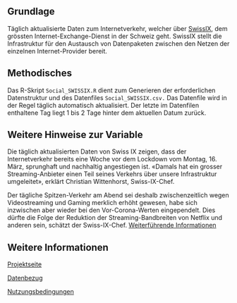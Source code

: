 
## Grundlage
Täglich aktualisierte Daten zum Internetverkehr, welcher über [SwissIX](https://www.swissix.ch/), dem grössten Internet-Exchange-Dienst in der Schweiz geht. SwissIX stellt die Infrastruktur für den Austausch von Datenpaketen zwischen den Netzen der einzelnen Internet-Provider bereit.

## Methodisches
Das R-Skript `Social_SWISSIX.R` dient zum Generieren der erforderlichen Datenstruktur und des Datenfiles `Social_SWISSIX.csv.`
Das Datenfile wird in der Regel täglich automatisch aktualisiert. Der letzte im Datenfilen enthaltene Tag liegt 1 bis 2 Tage hinter dem aktuellen Datum zurück.

## Weitere Hinweise zur Variable
Die täglich aktualisierten Daten von Swiss IX zeigen, dass der Internetverkehr bereits eine Woche vor dem Lockdown vom Montag, 16. März, sprunghaft und nachhaltig angestiegen ist. «Damals hat ein grosser Streaming-Anbieter einen Teil seines Verkehrs über unsere Infrastruktur umgeleitet», erklärt Christian Wittenhorst, Swiss-IX-Chef. 

Der tägliche Spitzen-Verkehr am Abend sei deshalb zwischenzeitlich wegen Videostreaming und Gaming merklich erhöht gewesen, habe sich inzwischen aber wieder bei den Vor-Corona-Werten eingependelt. Dies dürfte die Folge der Reduktion der Streaming-Bandbreiten von Netflix und anderen sein, schätzt der Swiss-IX-Chef. 
[Weiterführende Informationen](https://www.tagesanzeiger.ch/was-der-datenverkehr-ueber-unser-verhalten-verraet-436727633329)

## Weitere Informationen
[Projektseite](https://github.com/statistikZH/covid19monitoring)

[Datenbezug](https://www.web.statistik.zh.ch/covid19_indikatoren_uebersicht/#/)

[Nutzungsbedingungen](https://github.com/openZH/covid_19/blob/master/LICENSE)
